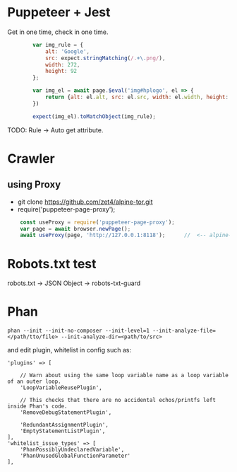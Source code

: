 #   Puppeteer + Jest

Get in one time, check in one time.

```javascript
        var img_rule = {
            alt: 'Google',
            src: expect.stringMatching(/.+\.png/),
            width: 272,
            height: 92
        };

        var img_el = await page.$eval('img#hplogo', el => {
            return {alt: el.alt, src: el.src, width: el.width, height: el.height}
        })

        expect(img_el).toMatchObject(img_rule);
```

TODO: Rule -> Auto get attribute.


#   Crawler
## using Proxy
- git clone https://github.com/zet4/alpine-tor.git
- require('puppeteer-page-proxy');
```javascript
    const useProxy = require('puppeteer-page-proxy');
    var page = await browser.newPage();
    await useProxy(page, 'http://127.0.0.1:8118');      //  <-- alpine-tor
```

#   Robots.txt test
robots.txt -> JSON Object -> robots-txt-guard


# Phan
```
phan --init --init-no-composer --init-level=1 --init-analyze-file=</path/tto/file> --init-analyze-dir=<path/to/src>
```

and edit plugin, whitelist in config such as:
```
'plugins' => [

    // Warn about using the same loop variable name as a loop variable of an outer loop.
    'LoopVariableReusePlugin',

    // This checks that there are no accidental echos/printfs left inside Phan's code.
    'RemoveDebugStatementPlugin',
    
    'RedundantAssignmentPlugin',
    'EmptyStatementListPlugin',
],
'whitelist_issue_types' => [
    'PhanPossiblyUndeclaredVariable',
    'PhanUnusedGlobalFunctionParameter'
],
```
